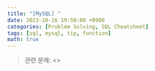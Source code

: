 ```yaml
---
title: "[MySQL] "
date: 2023-10-16 19:50:00 +0900
categories: [Problem Solving, SQL Cheatsheet]
tags: [sql, mysql, tip, function]
math: true
---
```


> 관련 문제: <>

<br>

